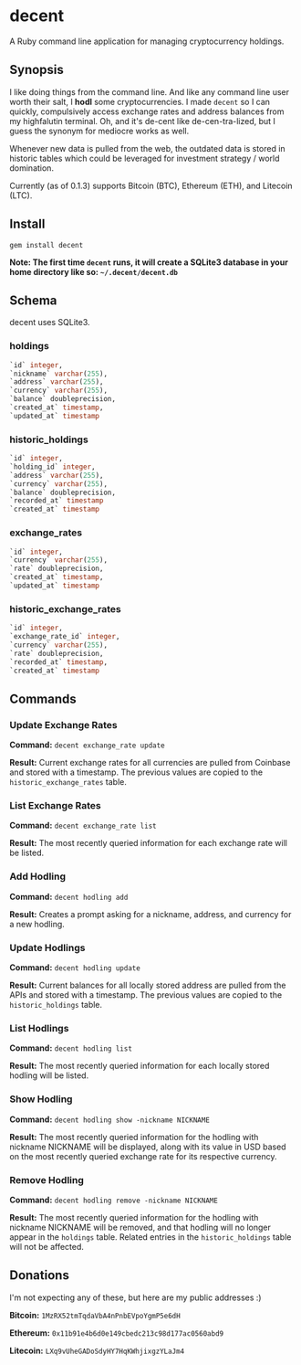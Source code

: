# decent

A Ruby command line application for managing cryptocurrency holdings.

## Synopsis

I like doing things from the command line.  And like any command line user worth their
salt, I **hodl** some cryptocurrencies.  I made `decent` so I can quickly, compulsively
access exchange rates and address balances from my highfalutin terminal.  Oh, and it's
de-cent like de-cen-tra-lized, but I guess the synonym for mediocre works as well.

Whenever new data is pulled from the web, the outdated data is stored in historic tables
which could be leveraged for investment strategy / world domination.

Currently (as of 0.1.3) supports Bitcoin (BTC), Ethereum (ETH), and Litecoin (LTC).

## Install

`gem install decent`

**Note: The first time `decent` runs, it will create a SQLite3 database in your home
directory like so: `~/.decent/decent.db`**

## Schema

decent uses SQLite3.

### holdings
```SQL
`id` integer,
`nickname` varchar(255),
`address` varchar(255),
`currency` varchar(255),
`balance` doubleprecision,
`created_at` timestamp,
`updated_at` timestamp
```

### historic_holdings
```SQL
`id` integer,
`holding_id` integer,
`address` varchar(255),
`currency` varchar(255),
`balance` doubleprecision,
`recorded_at` timestamp
`created_at` timestamp
```

### exchange_rates
```SQL
`id` integer,
`currency` varchar(255),
`rate` doubleprecision,
`created_at` timestamp,
`updated_at` timestamp
```

### historic_exchange_rates
```SQL
`id` integer,
`exchange_rate_id` integer,
`currency` varchar(255),
`rate` doubleprecision,
`recorded_at` timestamp,
`created_at` timestamp
```

## Commands

### Update Exchange Rates

**Command:** `decent exchange_rate update`

**Result:** Current exchange rates for all currencies are pulled from Coinbase and
stored with a timestamp. The previous values are copied to the `historic_exchange_rates`
table.

### List Exchange Rates

**Command:** `decent exchange_rate list`

**Result:** The most recently queried information for each exchange rate will be
listed.

### Add Hodling

**Command:** `decent hodling add`

**Result:** Creates a prompt asking for a nickname, address, and currency for a new
hodling.

### Update Hodlings

**Command:** `decent hodling update`

**Result:** Current balances for all locally stored address are pulled from the APIs
and stored with a timestamp. The previous values are copied to the `historic_holdings`
table.

### List Hodlings

**Command:** `decent hodling list`

**Result:** The most recently queried information for each locally stored hodling will
be listed.

### Show Hodling

**Command:** `decent hodling show -nickname NICKNAME`

**Result:** The most recently queried information for the hodling with nickname NICKNAME
will be displayed, along with its value in USD based on the most recently queried
exchange rate for its respective currency.

### Remove Hodling

**Command:** `decent hodling remove -nickname NICKNAME`

**Result:** The most recently queried information for the hodling with nickname NICKNAME
will be removed, and that hodling will no longer appear in the `holdings` table.
Related entries in the `historic_holdings` table will not be affected.

## Donations

I'm not expecting any of these, but here are my public addresses :)

**Bitcoin:** `1MzRX52tmTqdaVbA4nPnbEVpoYgmP5e6dH`

**Ethereum:** `0x11b91e4b6d0e149cbedc213c98d177ac0560abd9`

**Litecoin:** `LXq9vUheGADoSdyHY7HqKWhjixgzYLaJm4`
